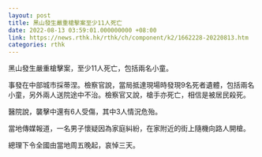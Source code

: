 ```yaml
---
layout: post
title: 黑山發生嚴重槍擊案至少11人死亡
date: 2022-08-13 03:59:01.000000000 +08:00
link: https://news.rthk.hk/rthk/ch/component/k2/1662228-20220813.htm
categories: rthk
---
```


黑山發生嚴重槍擊案，至少11人死亡，包括兩名小童。

事發在中部城市採蒂涅。檢察官說，當局抵達現場時發現9名死者遺體，包括兩名小童，另外兩人送院途中不治。檢察官又說，槍手亦死亡，相信是被居民殺死。

醫院說，襲擊中還有6人受傷，其中3人情況危殆。

當地傳媒報道，一名男子懷疑因為家庭糾紛，在家附近的街上隨機向路人開槍。

總理下令全國由當地周五晚起，哀悼三天。

